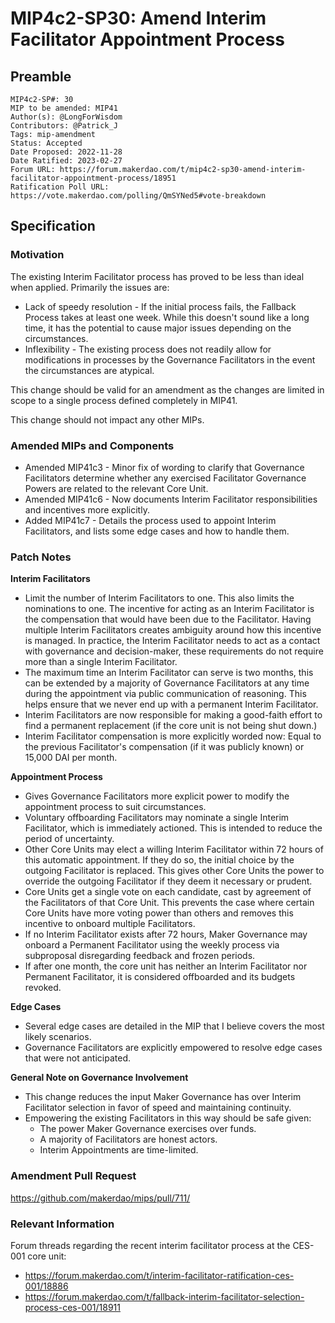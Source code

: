 # MIP4c2-SP30: Amend Interim Facilitator Appointment Process

## Preamble

```
MIP4c2-SP#: 30
MIP to be amended: MIP41
Author(s): @LongForWisdom
Contributors: @Patrick_J
Tags: mip-amendment
Status: Accepted
Date Proposed: 2022-11-28
Date Ratified: 2023-02-27
Forum URL: https://forum.makerdao.com/t/mip4c2-sp30-amend-interim-facilitator-appointment-process/18951
Ratification Poll URL: https://vote.makerdao.com/polling/QmSYNed5#vote-breakdown
```

## Specification

### Motivation

The existing Interim Facilitator process has proved to be less than ideal when applied. Primarily the issues are:
* Lack of speedy resolution - If the initial process fails, the Fallback Process takes at least one week. While this doesn't sound like a long time, it has the potential to cause major issues depending on the circumstances.
* Inflexibility - The existing process does not readily allow for modifications in processes by the Governance Facilitators in the event the circumstances are atypical.

This change should be valid for an amendment as the changes are limited in scope to a single process defined completely in MIP41.

This change should not impact any other MIPs.

### Amended MIPs and Components
- Amended MIP41c3 - Minor fix of wording to clarify that Governance Facilitators determine whether any exercised Facilitator Governance Powers are related to the relevant Core Unit.
- Amended MIP41c6 - Now documents Interim Facilitator responsibilities and incentives more explicitly.
- Added MIP41c7 - Details the process used to appoint Interim Facilitators, and lists some edge cases and how to handle them.

### Patch Notes

**Interim Facilitators**
* Limit the number of Interim Facilitators to one. This also limits the nominations to one. The incentive for acting as an Interim Facilitator is the compensation that would have been due to the Facilitator. Having multiple Interim Facilitators creates ambiguity around how this incentive is managed. In practice, the Interim Facilitator needs to act as a contact with governance and decision-maker, these requirements do not require more than a single Interim Facilitator.
* The maximum time an Interim Facilitator can serve is two months, this can be extended by a majority of Governance Facilitators at any time during the appointment via public communication of reasoning. This helps ensure that we never end up with a permanent Interim Facilitator.
* Interim Facilitators are now responsible for making a good-faith effort to find a permanent replacement (if the core unit is not being shut down.)
* Interim Facilitator compensation is more explicitly worded now: Equal to the previous Facilitator's compensation (if it was publicly known) or 15,000 DAI per month.

**Appointment Process**
* Gives Governance Facilitators more explicit power to modify the appointment process to suit circumstances.
* Voluntary offboarding Facilitators may nominate a single Interim Facilitator, which is immediately actioned. This is intended to reduce the period of uncertainty.
* Other Core Units may elect a willing Interim Facilitator within 72 hours of this automatic appointment. If they do so, the initial choice by the outgoing Facilitator is replaced. This gives other Core Units the power to override the outgoing Facilitator if they deem it necessary or prudent.
* Core Units get a single vote on each candidate, cast by agreement of the Facilitators of that Core Unit. This prevents the case where certain Core Units have more voting power than others and removes this incentive to onboard multiple Facilitators.
* If no Interim Facilitator exists after 72 hours, Maker Governance may onboard a Permanent Facilitator using the weekly process via subproposal disregarding feedback and frozen periods.
* If after one month, the core unit has neither an Interim Facilitator nor Permanent Facilitator, it is considered offboarded and its budgets revoked.

**Edge Cases**
* Several edge cases are detailed in the MIP that I believe covers the most likely scenarios.
* Governance Facilitators are explicitly empowered to resolve edge cases that were not anticipated.

**General Note on Governance Involvement**
* This change reduces the input Maker Governance has over Interim Facilitator selection in favor of speed and maintaining continuity.
* Empowering the existing Facilitators in this way should be safe given:
    * The power Maker Governance exercises over funds.
    * A majority of Facilitators are honest actors.
    * Interim Appointments are time-limited.

### Amendment Pull Request

https://github.com/makerdao/mips/pull/711/

### Relevant Information

Forum threads regarding the recent interim facilitator process at the CES-001 core unit:
- <https://forum.makerdao.com/t/interim-facilitator-ratification-ces-001/18886>
- <https://forum.makerdao.com/t/fallback-interim-facilitator-selection-process-ces-001/18911>
